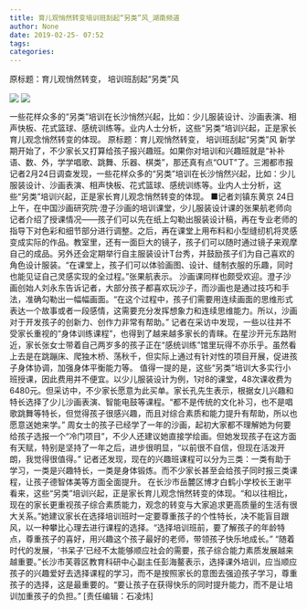 ```yaml
---
title: 育儿观悄然转变培训班刮起“另类”风_湖南频道
author: None
date: 2019-02-25- 07:52
tags: 
categories: 
---
```

原标题：育儿观悄然转变， 培训班刮起“另类”风
<!-- more -->
                
<img align="center" border="0" src="http://p1.ifengimg.com/a/2019_09/4560f28849785ac_size34_w356_h221.jpg" />
                
<img align="center" border="0" src="http://p2.ifengimg.com/a/2016/0810/204c433878d5cf9size1_w16_h16.png" />
            
一些花样众多的“另类”培训在长沙悄然兴起，比如：少儿服装设计、沙画表演、相声快板、花式篮球、感统训练等。业内人士分析，这些“另类”培训兴起，正是家长育儿观念悄然转变的体现。
原标题：育儿观悄然转变， 培训班刮起“另类”风
新学期开始了，不少家长又打算给孩子报兴趣班。如果你对培训和兴趣班就是“补补语、数、外，学学唱歌、跳舞、乐器、棋类”，那还真有点“OUT”了。三湘都市报记者2月24日调查发现，一些花样众多的“另类”培训在长沙悄然兴起，比如：少儿服装设计、沙画表演、相声快板、花式篮球、感统训练等。业内人士分析，这些“另类”培训兴起，正是家长育儿观念悄然转变的体现。
■记者刘镇东黄京
24日上午，在中国沙画研究院·澄子沙画的培训课堂，少儿服装设计课的张果航老师向记者介绍了授课情况——孩子们可以先在纸上勾勒出服装设计稿，再在专业老师的指导下对色彩和细节部分进行调整。之后，再在课堂上用布料和小型缝纫机将灵感变成实际的作品。教室里，还有一面巨大的镜子，孩子们可以随时通过镜子来观摩自己的成品。另外还会定期举行自主服装设计T台秀，并鼓励孩子们为自己喜欢的角色设计服装。“在课堂上，孩子们可以体验画图、设计、缝制衣服的乐趣，同时也能见证自己灵感实现的全过程。”张果航表示。
沙画课同样也颇受欢迎。澄子沙画创始人刘永东告诉记者，大部分孩子都喜欢玩沙子，而沙画也是通过技巧和手法，准确勾勒出一幅幅画面。“在这个过程中，孩子们需要用连续画面的思维形式表达一个故事或者一段感情，这需要充分发挥想象力和连续思维能力。所以，沙画对于开发孩子的创新力、创作力非常有帮助。”
记者在采访中发现，一些以往并不受家长重视的“身体训练课程”，也得到了越来越多家长的青睐。在星沙开元东路附近，家长张女士带着自己两岁多的孩子正在“感统训练”馆里玩得不亦乐乎。虽然看上去是在跳蹦床、爬独木桥、荡秋千，但实际上通过有针对性的项目开展，促进孩子身体协调，加强身体平衡能力等。
值得一提的是，这些“另类”培训大多实行小班授课，因此费用并不便宜。以少儿服装设计为例，1对8的课堂，48次课收费为6480元。但采访中，不少家长愿意为此买单。家长孔先生表示，根据女儿兴趣和特长选择了少儿沙画表演、智能电鼓等课程。“都不是传统的文化补习，也不是唱歌跳舞等特长，但觉得孩子很感兴趣，而且对综合素质和能力提升有帮助，所以也愿意送她来学。”
周女士的孩子已经学了一年的沙画，起初大家都不理解她为何要给孩子选报一个“冷门项目”，不少人还建议她直接学绘画。但她发现孩子在这方面有天赋，特别是坚持了一年之后，进步很明显，“以前很不自信，但现在活泼开朗，我觉得很值得。”
记者还发现，现在的兴趣班课程可以分为三类：一类有助于学习，一类是兴趣特长，一类是身体锻炼。而不少家长甚至会给孩子同时报三类课程，让孩子德智体美等方面全面提升。
在长沙市岳麓区博才白鹤小学校长王谢平看来，这些“另类”培训兴起，正是家长育儿观念悄然转变的体现。“和以往相比，现在的家长更重视孩子综合素质能力，观念的转变与大家追求更高质量的生活有很大关系。”她建议家长在选择培训班时一定要尊重孩子的个性特长，决不能盲目跟风，以一种攀比心理去进行课程的选择。“选择培训班前，要了解孩子的年龄特点，尊重孩子的喜好，用兴趣这个孩子最好的老师，带领孩子快乐地成长。”
“随着时代的发展，‘书呆子’已经不太能够顺应社会的需要，孩子综合能力素质发展越来越重要。”长沙市芙蓉区教育科研中心副主任彭海鳌表示，选择课外培训，应当顺应孩子的兴趣爱好去选择课程的学习，而不是按照家长的意图去强迫孩子学习，尊重孩子的选择，这是最重要的。“要让孩子在获得快乐的同时提升能力，而不是让培训加重孩子的负担。”
[责任编辑：石凌炜]
            
